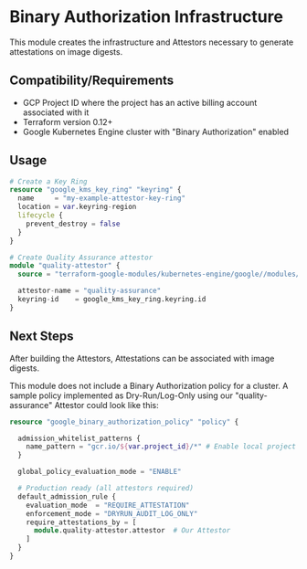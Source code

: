 # Binary Authorization Infrastructure

This module creates the infrastructure and Attestors necessary to generate attestations on image digests.

## Compatibility/Requirements

* GCP Project ID where the project has an active billing account associated with it
* Terraform version 0.12+
* Google Kubernetes Engine cluster with "Binary Authorization" enabled

## Usage

```terraform
# Create a Key Ring
resource "google_kms_key_ring" "keyring" {
  name     = "my-example-attestor-key-ring"
  location = var.keyring-region
  lifecycle {
    prevent_destroy = false
  }
}

# Create Quality Assurance attestor
module "quality-attestor" {
  source = "terraform-google-modules/kubernetes-engine/google//modules/binary-authorization"

  attestor-name = "quality-assurance"
  keyring-id    = google_kms_key_ring.keyring.id
}

```

## Next Steps

After building the Attestors, Attestations can be associated with image digests.

This module does not include a Binary Authorization policy for a cluster.  A sample policy implemented as Dry-Run/Log-Only using our "quality-assurance" Attestor could look like this:

```terraform
resource "google_binary_authorization_policy" "policy" {

  admission_whitelist_patterns {
    name_pattern = "gcr.io/${var.project_id}/*" # Enable local project GCR
  }

  global_policy_evaluation_mode = "ENABLE"

  # Production ready (all attestors required)
  default_admission_rule {
    evaluation_mode  = "REQUIRE_ATTESTATION"
    enforcement_mode = "DRYRUN_AUDIT_LOG_ONLY"
    require_attestations_by = [
      module.quality-attestor.attestor  # Our Attestor
    ]
  }
}
```